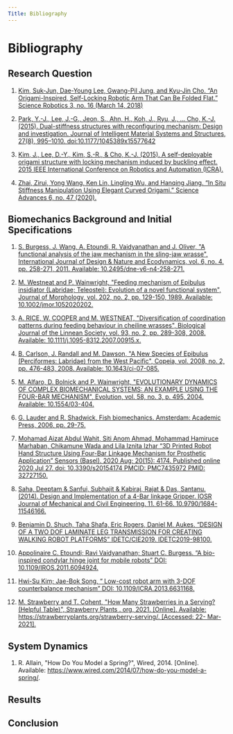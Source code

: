 ```yaml
---
Title: Bibliography
---
```


# Bibliography

## Research Question

1.  [Kim, Suk-Jun, Dae-Young Lee, Gwang-Pil Jung, and Kyu-Jin Cho. “An Origami-Inspired, Self-Locking Robotic Arm That Can Be Folded Flat.” Science Robotics 3, no. 16 (March 14, 2018)](https://robotics.sciencemag.org/content/3/16/eaar2915/tab-pdf)

1. [Park, Y.-J., Lee, J.-G., Jeon, S., Ahn, H., Koh, J., Ryu, J., … Cho, K.-J. (2015). Dual-stiffness structures with reconfiguring mechanism: Design and investigation. Journal of Intelligent Material Systems and Structures, 27(8), 995–1010. doi:10.1177/1045389x15577642](https://journals.sagepub.com/doi/full/10.1177/1045389x15577642?casa_token=RLMsBITAkecAAAAA%3Ay9aj_sNHRRT8XTQQGwMcCgQD4r3TLM6ZRac4GBO8vP2MoBcgVqpXWnK-vfV6myrXMrbZKxW223Y)

1. [Kim, J., Lee, D.-Y., Kim, S.-R., & Cho, K.-J. (2015). A self-deployable origami structure with locking mechanism induced by buckling effect. 2015 IEEE International Conference on Robotics and Automation (ICRA).](https://ieeexplore.ieee.org/document/7139635)

1. [Zhai, Zirui, Yong Wang, Ken Lin, Lingling Wu, and Hanqing Jiang. “In Situ Stiffness Manipulation Using Elegant Curved Origami.” Science Advances 6, no. 47 (2020).](https://advances.sciencemag.org/content/advances/6/47/eabe2000.full.pdf)

## Biomechanics Background and Initial Specifications

1. [S. Burgess, J. Wang, A. Etoundi, R. Vaidyanathan and J. Oliver, "A functional analysis of the jaw mechanism in the sling-jaw wrasse", International Journal of Design & Nature and Ecodynamics, vol. 6, no. 4, pp. 258-271, 2011. Available: 10.2495/dne-v6-n4-258-271.](witpress.com/Secure/ejournals/papers/D%26NE060403f.pdf)

1. [M. Westneat and P. Wainwright, "Feeding mechanism of Epibulus insidiator (Labridae; Teleostei): Evolution of a novel functional system", Journal of Morphology, vol. 202, no. 2, pp. 129-150, 1989. Available: 10.1002/jmor.1052020202.](https://www.researchgate.net/profile/Mark_Westneat/publication/227661666_Feeding_mechanism_ofEpibulus_insidiator_Labridae_Teleostei_Evolution_of_a_novel_functional_system/links/5a9c3ede0f7e9be3796815cb/Feeding-mechanism-ofEpibulus-insidiator-Labridae-Teleostei-Evolution-of-a-novel-functional-system.pdf)

1. [A. RICE, W. COOPER and M. WESTNEAT, "Diversification of coordination patterns during feeding behaviour in cheiline wrasses", Biological Journal of the Linnean Society, vol. 93, no. 2, pp. 289-308, 2008. Available: 10.1111/j.1095-8312.2007.00915.x.](https://academic.oup.com/biolinnean/article/93/2/289/2701154?casa_token=Z_jS-eCLnpkAAAAA:UDppXXmeN1V-HRtPHT7n0GeSU-JF3DDtQGt8gYmfPbBz4sQCWciGe6hE_fyQib9sdB8aFnM8J0M)

1. [B. Carlson, J. Randall and M. Dawson, "A New Species of Epibulus (Perciformes: Labridae) from the West Pacific", Copeia, vol. 2008, no. 2, pp. 476-483, 2008. Available: 10.1643/ci-07-085.](https://bioone.org/journals/copeia/volume-2008/issue-2/CI-07-085/A-New-Species-of-Epibulus-Perciformes--Labridae-from-the/10.1643/CI-07-085.pdf?casa_token=-tu4w0ECV0wAAAAA:05t_eBKh4slm6x4LT7laG7bXjLggSISTDPDjzMaxU1WTavvvuCcTwyC_9m5urER8Vq_WQgM)

1. [M. Alfaro, D. Bolnick and P. Wainwright, "EVOLUTIONARY DYNAMICS OF COMPLEX BIOMECHANICAL SYSTEMS: AN EXAMPLE USING THE FOUR-BAR MECHANISM", Evolution, vol. 58, no. 3, p. 495, 2004. Available: 10.1554/03-404.](https://onlinelibrary.wiley.com/doi/pdfdirect/10.1111/j.0014-3820.2004.tb01673.x)

1. [G. Lauder and R. Shadwick, Fish biomechanics. Amsterdam: Academic Press, 2006, pp. 29-75.](https://www.researchgate.net/profile/James_Van_Tassell/publication/257017772_Dentition_diet_and_behavior_of_six_gobiid_species_Gobiidae_in_the_Caribbean_Sea/links/0deec525b39cf7583d000000/Dentition-diet-and-behavior-of-six-gobiid-species-Gobiidae-in-the-Caribbean-Sea.pdf)

1. [Mohamad Aizat Abdul Wahit, Siti Anom Ahmad, Mohammad Hamiruce Marhaban, Chikamune Wada  and Lila Iznita Izhar “3D Printed Robot Hand Structure Using Four-Bar Linkage Mechanism for Prosthetic Application” Sensors (Basel). 2020 Aug; 20(15): 4174. Published online 2020 Jul 27. doi: 10.3390/s20154174  PMCID: PMC7435972 PMID: 32727150.](https://www.ncbi.nlm.nih.gov/pmc/articles/PMC7435972/)

1. [Saha, Deeptam & Sanfui, Subhajit & Kabiraj, Rajat & Das, Santanu. (2014). Design and Implementation of a 4-Bar linkage Gripper. IOSR Journal of Mechanical and Civil Engineering. 11. 61-66. 10.9790/1684-11546166.](https://www.researchgate.net/profile/Santanu_Das10/publication/268076469_Design_and_Implementation_of_a_4-Bar_linkage_Gripper/links/5460eb3c0cf2c1a63bff7768/Design-and-Implementation-of-a-4-Bar-linkage-Gripper.pdf)

1. [Benjamin D. Shuch, Taha Shafa, Eric Rogers, Daniel M. Aukes. “DESIGN OF A TWO DOF LAMINATE LEG TRANSMISSION FOR CREATING WALKING ROBOT PLATFORMS” IDETC/CIE2019. IDETC2019-98100.](https://idealab.asu.edu/bibliography/Shuch2019.pdf)

1. [Appolinaire C. Etoundi; Ravi Vaidyanathan; Stuart C. Burgess. “A bio-inspired condylar hinge joint for mobile robots” DOI: 10.1109/IROS.2011.6094924.](https://ieeexplore.ieee.org/document/6094924)

1. [Hwi-Su Kim; Jae-Bok Song, “ Low-cost robot arm with 3-DOF counterbalance mechanism” DOI: 10.1109/ICRA.2013.6631168.](https://ieeexplore.ieee.org/document/6631168)

1. [M. Strawberry and T. Cohent, "How Many Strawberries in a Serving? (Helpful Table)", Strawberry Plants . org, 2021. [Online]. Available: https://strawberryplants.org/strawberry-serving/. [Accessed: 22- Mar- 2021].](https://strawberryplants.org/strawberry-serving/)


## System Dynamics
1. R. Allain, "How Do You Model a Spring?", Wired, 2014. [Online]. Available: https://www.wired.com/2014/07/how-do-you-model-a-spring/. 

## Results

## Conclusion
